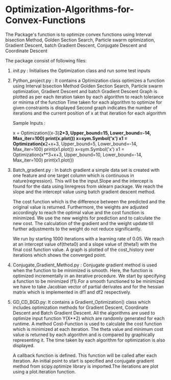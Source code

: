 # Optimization-Algorithms-for-Convex-Functions
The Package's function is to optimize convex functions using Interval bisection Method,
Golden Section Search, Particle swarm optimization, Gradient Descent, batch Gradient
Descent, Conjugate Descent and Coordinate Descent

The package consist of following files:

1. _init_.py : Initialises the Optimization class and run some test inputs
2. Python_project.py : It contains a Optimization class optimizes a function using Interval bisection Method Golden Section Search, Particle swarm optimization,         Gradient Descent and batch Gradient Descent Graph is plotted as per each iteration taken by each algorithm to reach tolerance or minima of the function
    Time taken for each algorithm to optimize for given constraints is displayed
    Second graph indicates the number of iterations and the current position of x at that iteration for each algorithm
     
    Sample Inputs : 
    
    x = Optimization((x-3)**2+3, Upper_bound=15, Lower_bound=-14, Max_iter=100)
    print(x.plot())
    x=sym.Symbol('x')
    x1 = Optimization(x**2+x+3, Upper_bound=5, Lower_bound=-14, Max_iter=100)
    print(x1.plot())
    x=sym.Symbol('x')
    x1 = Optimization(x**3+x+3, Upper_bound=10, Lower_bound=-14, Max_iter=100)
    print(x1.plot())
    
    
3. Batch_gradient.py : In batch gradient a simple data set is created with one feature and one target column which is continuous in nature(regression). This will be    the input.Slope and the intercept is found for the data using linregress from sklearn package. We reach the slope and the intercept value using batch gradient      descent method.

   The cost function which is the difference between the predicted and the original value is returned. Furthermore, the weights are adjusted accordingly to reach      the optimal value and the cost function is minimized. We use the new weights for prediction and to calculate the new cost. The calculation of the gradient and      the weight update till further adjustments to the weight do not reduce significantly. 

   We run by starting 1000 iterations with a learning rate of 0.05. We reach at an intercept value of(theta0) and a slope value of (theta1) with the final cost        function value. 
   A graph is plotted of the cost_history over iterations which shows the converged point.

4. Conjugate_Gradient_Method.py : Conjugate gradient method is used when the function to be minimized is smooth. Here, the function is optimized incrementally in an    iterative procedure. We start by specifying a function to be minimized (f1).For a smooth functioned to be minimized we have to take Jacobian vector of partial      derivates and for the hessian matrix which is implemented in df1 and df2 respectively. 

5. GD_CD_BGD.py: It contains a Gradient_Optimization() class which includes optimization methods for Gradient Descent, Coordinate Descent and Batch Gradient            Descent. All the algorithms are used to optimize input function Y(X**2) which are randomly generated for each runtime. A method Cost-Function is used to            calculate the cost function which is minimized at each iteration. The theta value and minimum cost value is returned by each algorithm and is compared by            graphically representing it. The time taken by each algorithm for optimization is also displayed.

   A callback function is defined. This function will be called after each iteration. 
   An initial point to start is specified and conjugate gradient method from scipy.optimize library is imported.The iterations are plot using a plot.iteration          function.
   


    
    
    
 
    

